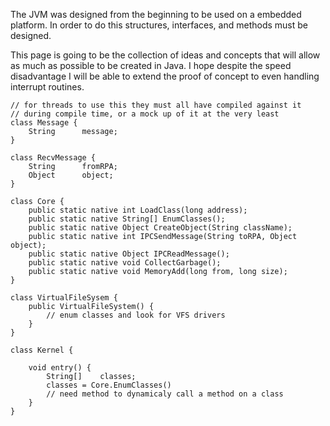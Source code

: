 The JVM was designed from the beginning to be used on a embedded platform. In order to do this structures, interfaces, and methods must be designed.

This page is going to be the collection of ideas and concepts that will allow as much as possible to be created in Java. I hope despite the speed disadvantage I will be able to extend the proof of concept to even handling interrupt routines.


```
// for threads to use this they must all have compiled against it
// during compile time, or a mock up of it at the very least
class Message {
	String		message;
}

class RecvMessage {
	String		fromRPA;
	Object		object;
}

class Core {
	public static native int LoadClass(long address);
	public static native String[] EnumClasses();
	public static native Object CreateObject(String className);
	public static native int IPCSendMessage(String toRPA, Object object);
	public static native Object IPCReadMessage();
	public static native void CollectGarbage();
	public static native void MemoryAdd(long from, long size);
}

class VirtualFileSysem {
	public VirtualFileSystem() {
		// enum classes and look for VFS drivers
	}
}

class Kernel {

	void entry() {
		String[]	classes;
		classes = Core.EnumClasses()
		// need method to dynamicaly call a method on a class	
	}
}
```